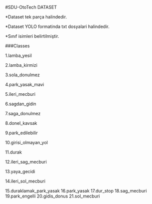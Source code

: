  
 #SDU-OtoTech DATASET

*Dataset tek parça halindedir.  

*Dataset YOLO formatinda txt dosyalari halindedir.  

*Sınıf isimleri belirtilmiştir.

###Classes

1.lamba_yesil

2.lamba_kirmizi

3.sola_donulmez

4.park_yasak_mavi

5.ileri_mecburi

6.sagdan_gidin

7.saga_donulmez

8.donel_kavsak

9.park_edilebilir

10.girisi_olmayan_yol

11.durak

12.ileri_sag_mecburi

13.yaya_gecidi

14.ileri_sol_mecburi

15.duraklamak_park_yasak
16.park_yasak
17.dur_stop
18.sag_mecburi
19.park_engelli
20.gidis_donus
21.sol_mecburi
